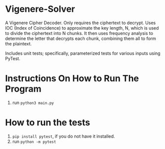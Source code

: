 # Vigenere-Solver
A Vigenere Cipher Decoder. Only requires the ciphertext to decrypt. Uses IOC (Index of Coincidence) to approximate the key length, N, which is used to divide the ciphertext into N chunks. It then uses frequency analysis to determine the letter that decrypts each chunk, combining them all to form the plaintext.

Includes unit tests; specifically, parameterized tests for various inputs using PyTest. 
# Instructions On How to Run The Program
1. run ```python3 main.py```
# How to run the tests
1. ```pip install pytest```, if you do not have it installed.
2. run ```python -m pytest```
